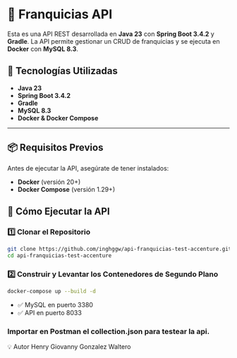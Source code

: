 # 📌 Franquicias API

Esta es una API REST desarrollada en **Java 23** con **Spring Boot 3.4.2** y **Gradle**.
La API permite gestionar un CRUD de franquicias y se ejecuta en **Docker** con **MySQL 8.3**.

## 🚀 Tecnologías Utilizadas
- **Java 23**
- **Spring Boot 3.4.2**
- **Gradle**
- **MySQL 8.3**
- **Docker & Docker Compose**

---

## **📦 Requisitos Previos**
Antes de ejecutar la API, asegúrate de tener instalados:
- **Docker** (versión 20+)
- **Docker Compose** (versión 1.29+)

## 🚀 Cómo Ejecutar la API

### 1️⃣ Clonar el Repositorio
```bash
git clone https://github.com/inghggw/api-franquicias-test-accenture.git
cd api-franquicias-test-accenture
```

### 2️⃣ Construir y Levantar los Contenedores de Segundo Plano
```bash
docker-compose up --build -d
```

- ✅ MySQL en puerto 3380
- ✅ API en puerto 8033

### Importar en Postman el collection.json para testear la api.

💡 Autor
Henry Giovanny Gonzalez Waltero
